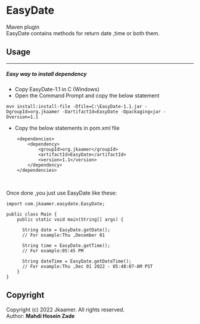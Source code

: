 # EasyDate
Maven plugin <br>
EasyDate contains methods for return date ,time or both them. <br>

## Usage
___

##### Easy way to install dependency

- Copy EasyDate-1.1 in C (Windows)<br>
- Open the Command Prompt and copy the below statement<br>
 ```
 mvn install:install-file -Dfile=C:\EasyDate-1.1.jar -DgroupId=org.jkaamer -DartifactId=EasyDate -Dpackaging=jar -Dversion=1.1
 ```
- Copy the below statements in pom.xml file
```
	<dependencies>
        <dependency>
            <groupId>org.jkaamer</groupId>
            <artifactId>EasyDate</artifactId>
            <version>1.1</version>
        </dependency>
    </dependencies>
```

<br>

Once done ,you just use EasyDate like these:
```
import com.jkaamer.easydate.EasyDate;

public class Main {
    public static void main(String[] args) {
    
      String date = EasyDate.getDate();
      // For example:Thu ,December 01
    
      String time = EasyDate.getTime();
      // For example:05:45 PM
        
      String dateTime = EasyDate.getDateTime();
      // For example:Thu ,Dec 01 2022 - 05:48:07-AM PST   
    }
}
```


## Copyright
Copyright (c) 2022 Jkaamer. All rights reserved. <br>
Author: <b>Mahdi Hosein Zade</b> 
